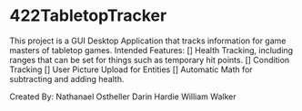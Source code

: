 # 422TabletopTracker

This project is a GUI Desktop Application that tracks information for game masters of tabletop games.
  Intended Features:
    [] Health Tracking, including ranges that can be set for things such as temporary hit points.
    [] Condition Tracking
    [] User Picture Upload for Entities
    [] Automatic Math for subtracting and adding health.

  Created By:
    Nathanael Ostheller
    Darin Hardie
    William Walker
